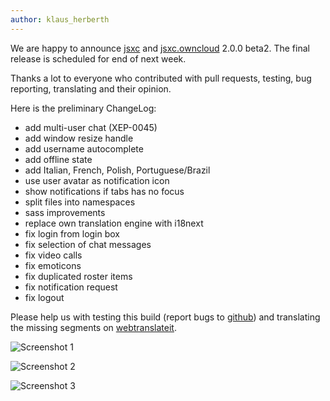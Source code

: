 ```yaml
---
author: klaus_herberth
---
```


We are happy to announce [jsxc](https://github.com/jsxc/jsxc/releases/tag/v2.0.0-beta2) and [jsxc.owncloud](https://github.com/jsxc/jsxc.owncloud/releases/tag/v2.0.0-beta2) 2.0.0 beta2. The final release is scheduled for end of next week.

Thanks a lot to everyone who contributed with pull requests, testing, bug reporting, translating and their opinion.

Here is the preliminary ChangeLog:

- add multi-user chat (XEP-0045)
- add window resize handle
- add username autocomplete
- add offline state
- add Italian, French, Polish, Portuguese/Brazil
- use user avatar as notification icon
- show notifications if tabs has no focus
- split files into namespaces
- sass improvements
- replace own translation engine with i18next
- fix login from login box
- fix selection of chat messages
- fix video calls
- fix emoticons
- fix duplicated roster items
- fix notification request
- fix logout

Please help us with testing this build (report bugs to [github](https://github.com/jsxc/jsxc/issues)) and translating the missing segments on [webtranslateit](https://webtranslateit.com/en/projects/10365-JSXC/project_locales).

![Screenshot 1]({{site.url}}/assets/v2.0.0-screenshot-muc-login.png)

![Screenshot 2]({{site.url}}/assets/v2.0.0-screenshot-muc-chat.png)

![Screenshot 3]({{site.url}}/assets/v2.0.0-screenshot-expanded.png)
